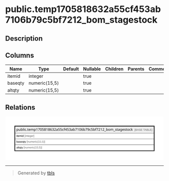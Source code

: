 # public.temp1705818632a55cf453ab7106b79c5bf7212_bom_stagestock

## Description

## Columns

| Name | Type | Default | Nullable | Children | Parents | Comment |
| ---- | ---- | ------- | -------- | -------- | ------- | ------- |
| itemid | integer |  | true |  |  |  |
| baseqty | numeric(15,5) |  | true |  |  |  |
| altqty | numeric(15,5) |  | true |  |  |  |

## Relations

![er](public.temp1705818632a55cf453ab7106b79c5bf7212_bom_stagestock.svg)

---

> Generated by [tbls](https://github.com/k1LoW/tbls)
